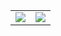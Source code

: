 <!-- ## 📊 GitHub statistics -->

<table>
  <tr>
    <td>
      <img src="https://github-readme-stats.vercel.app/api?username=depjoys-ops&show_icons=true&theme=default&hide_title=true" />
    </td>
    <td>
      <img src="https://github-readme-stats.vercel.app/api/top-langs/?username=depjoys-ops&layout=compact&langs_count=8" />
    </td>
  </tr>
</table>
